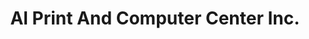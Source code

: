 ---
title: "Al Print And Computer Center Inc."
url: /jamaica/al-print-and-computer-center-inc/
shop: copyshop
---